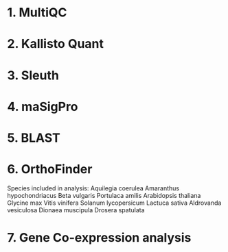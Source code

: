 # 1. MultiQC

# 2. Kallisto Quant

# 3. Sleuth

# 4. maSigPro

# 5. BLAST

# 6. OrthoFinder
Species included in analysis: 
Aquilegia coerulea 
Amaranthus hypochondriacus
Beta vulgaris
Portulaca amilis
Arabidopsis thaliana
Glycine max
Vitis vinifera
Solanum lycopersicum
Lactuca sativa
Aldrovanda vesiculosa
Dionaea muscipula
Drosera spatulata

# 7. Gene Co-expression analysis
